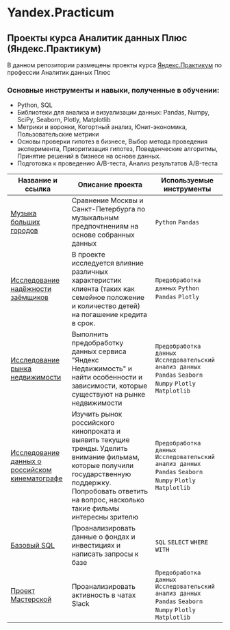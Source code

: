 
  # Yandex.Practicum
## Проекты курса Аналитик данных Плюс (Яндекс.Практикум)

В данном репозитории размещены проекты курса [Яндекс.Практикум](https://practicum.yandex.ru/data-analyst-plus/ "Яндекс Практикум") по профессии Аналитик данных Плюс

### Основные инструменты и навыки, полученные в обучении:

- Python, SQL
- Библиотеки для анализа и визуализации данных: Pandas, Numpy, SciPy, Seaborn, Plotly, Matplotlib
- Метрики и воронки, Когортный анализ, Юнит-экономика, Пользовательские метрики
- Основы проверки гипотез в бизнесе, Выбор метода проведения эксперимента, Приоритизация гипотез, Поведенческие алгоритмы, Принятие решений в бизнесе на основе данных.
- Подготовка к проведению A/B-теста, Анализ результатов A/B-теста


| Название и ссылка | Описание проекта | Используемые инструменты |
| ------ | ------ | ------ |
| [Музыка больших городов](https://github.com/gss0311/Yandex_practicum/blob/main/%D0%9F%D1%80%D0%BE%D0%B5%D0%BA%D1%82_%D0%98%D1%81%D1%81%D0%BB%D0%B5%D0%B4%D0%BE%D0%B2%D0%B0%D0%BD%D0%B8%D0%B5_%D0%BC%D1%83%D0%B7%D1%8B%D0%BA%D0%B8_%D0%B1%D0%BE%D0%BB%D1%8C%D1%88%D0%B8%D1%85_%D0%B3%D0%BE%D1%80%D0%BE%D0%B4%D0%BE%D0%B2.ipynb) | Сравнение Москвы и Санкт-Петербурга по музыкальным предпочтнениям на основе собранных данных | ``Python`` ``Pandas``
| [Исследование надёжности заёмщиков](https://github.com/gss0311/Yandex_practicum/blob/main/%D0%9F%D1%80%D0%BE%D0%B5%D0%BA%D1%82_%D0%98%D1%81%D1%81%D0%BB%D0%B5%D0%B4%D0%BE%D0%B2%D0%B0%D0%BD%D0%B8%D0%B5_%D0%BD%D0%B0%D0%B4%D0%B5%D0%B6%D0%BD%D0%BE%D1%81%D1%82%D0%B8_%D0%B7%D0%B0%D0%B5%D0%BC%D1%89%D0%B8%D0%BA%D0%BE%D0%B2.ipynb) | В проекте исследуется влияние различных характеристик клиента (таких как семейное положение и количество детей) на погашение кредита в срок. | ``Предобработка данных`` ``Python`` ``Pandas`` ``Plotly`` |
| [Исследование рынка недвижимости](https://github.com/gss0311/Yandex_practicum/blob/main/%D0%9F%D1%80%D0%BE%D0%B5%D0%BA%D1%82_%D0%98%D1%81%D1%81%D0%BB%D0%B5%D0%B4%D0%BE%D0%B2%D0%B0%D1%82%D0%B5%D0%BB%D1%8C%D1%81%D0%BA%D0%B8%D0%B9_%D0%B0%D0%BD%D0%B0%D0%BB%D0%B8%D0%B7_%D0%B4%D0%B0%D0%BD%D0%BD%D1%8B%D1%85.ipynb) | Выполнить предобработку данных сервиса "Яндекс Недвижимость" и найти особенности и зависимости, которые существуют на рынке недвижимости | ``Предобработка данных`` ``Исследовательский анализ данных`` ``Pandas`` ``Seaborn`` ``Numpy`` ``Plotly`` ``Matplotlib`` |
| [Исследование данных о российском кинематографе](https://github.com/gss0311/Yandex_practicum/blob/main/%D0%98%D1%81%D1%81%D0%BB%D0%B5%D0%B4%D0%BE%D0%B2%D0%B0%D0%BD%D0%B8%D0%B5%20%D0%B4%D0%B0%D0%BD%D0%BD%D1%8B%D1%85%20%D0%BE%20%D1%80%D0%BE%D1%81%D1%81%D0%B8%D0%B9%D1%81%D0%BA%D0%BE%D0%BC%20%D0%BA%D0%B8%D0%BD%D0%B5%D0%BC%D0%B0%D1%82%D0%BE%D0%B3%D1%80%D0%B0%D1%84%D0%B5%20v%204.0.ipynb) | Изучить рынок российского кинопроката и выявить текущие тренды. Уделить внимание фильмам, которые получили государственную поддержку. Попробовать ответить на вопрос, насколько такие фильмы интересны зрителю | ``Предобработка данных`` ``Исследовательский анализ данных`` ``Pandas`` ``Seaborn`` ``Numpy`` ``Plotly`` ``Matplotlib`` |
  | [Базовый SQL](https://github.com/gss0311/Yandex_practicum/blob/main/%D0%9F%D1%80%D0%BE%D0%B5%D0%BA%D1%82_%D0%91%D0%B0%D0%B7%D0%BE%D0%B2%D1%8B%D0%B9_sql.txt) | Проанализировать данные о фондах и инвестициях и написать запросы к базе | ``SQL`` ``SELECT`` ``WHERE`` ``WITH`` |
  | [Проект Мастерской](https://github.com/gss0311/Yandex_practicum/blob/main/%D0%9F%D1%80%D0%BE%D0%B5%D0%BA%D1%82%20%D0%BF%D0%BE%20Slack.ipynb) | Проанализировать активность в чатах Slack |``Предобработка данных`` ``Исследовательский анализ данных`` ``Pandas`` ``Seaborn`` ``Numpy`` ``Plotly`` ``Matplotlib``|
  
